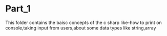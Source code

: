 # Part_1 
This folder contains the baisc concepts of the c sharp like-how to print on console,taking input from users,about some data types like string,array
